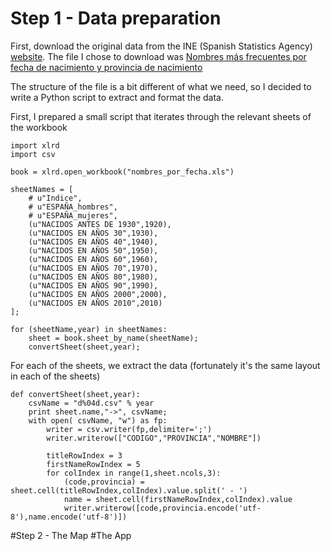 # Step 1 - Data preparation

First, download the original data from the INE (Spanish Statistics Agency) [website](http://www.ine.es/daco/daco42/nombyapel/nombyapel.htm). The file I chose to download was [Nombres más frecuentes por fecha de nacimiento y provincia de nacimiento](http://www.ine.es/daco/daco42/nombyapel/nombres_por_fecha.xls)



The structure of the file is a bit different of what we need, so I decided to write a Python script to extract and format the data.

First, I prepared a small script that iterates through the relevant sheets of the workbook

	import xlrd
	import csv
	
	book = xlrd.open_workbook("nombres_por_fecha.xls")

	sheetNames = [
		# u"Indice",
		# u"ESPAÑA_hombres",
		# u"ESPAÑA_mujeres",
		(u"NACIDOS ANTES DE 1930",1920),
		(u"NACIDOS EN AÑOS 30",1930),
		(u"NACIDOS EN AÑOS 40",1940),
		(u"NACIDOS EN AÑOS 50",1950),
		(u"NACIDOS EN AÑOS 60",1960),
		(u"NACIDOS EN AÑOS 70",1970),
		(u"NACIDOS EN AÑOS 80",1980),
		(u"NACIDOS EN AÑOS 90",1990),
		(u"NACIDOS EN AÑOS 2000",2000),
		(u"NACIDOS EN AÑOS 2010",2010)
	];

	for (sheetName,year) in sheetNames:
		sheet = book.sheet_by_name(sheetName);
		convertSheet(sheet,year);

For each of the sheets, we extract the data (fortunately it's the same layout in each of the sheets)

	def convertSheet(sheet,year):
		csvName = "d%04d.csv" % year
		print sheet.name,"->", csvName;
		with open( csvName, "w") as fp:
			writer = csv.writer(fp,delimiter=';')
			writer.writerow(["CODIGO","PROVINCIA","NOMBRE"])

			titleRowIndex = 3
			firstNameRowIndex = 5
			for colIndex in range(1,sheet.ncols,3):
				(code,provincia) = sheet.cell(titleRowIndex,colIndex).value.split(' - ')
				name = sheet.cell(firstNameRowIndex,colIndex).value
				writer.writerow([code,provincia.encode('utf-8'),name.encode('utf-8')])
#Step 2 - The Map
#The App